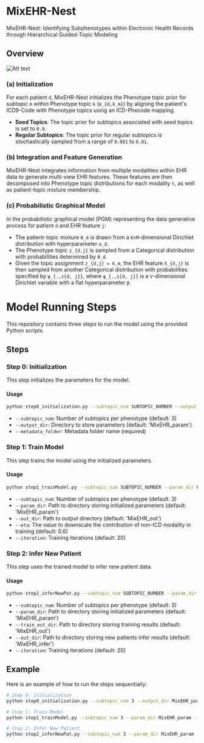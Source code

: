 # MixEHR-Nest
MixEHR-Nest: Identifying Subphenotypes within Electronic Health Records through Hierarchical Guided-Topic Modeling
## Overview
<img title="Model Overview" alt="Alt text" src="/figures/fig.model.png">

### (a) Initialization
For each patient `d`, MixEHR-Nest initializes the Phenotype topic prior for subtopic `m` within Phenotype topic `k` (`α_{d,k_m}`) by aligning the patient's ICD9-Code with Phenotype topics using an ICD-Phecode mapping. 
- **Seed Topics**: The topic prior for subtopics associated with seed topics is set to `0.9`.
- **Regular Subtopics**: The topic prior for regular subtopics is stochastically sampled from a range of `0.001` to `0.01`.

### (b) Integration and Feature Generation
MixEHR-Nest integrates information from multiple modalities within EHR data to generate multi-view EHR features. These features are then decomposed into Phenotype topic distributions for each modality `t`, as well as patient-topic mixture membership.

### (c) Probabilistic Graphical Model
In the probabilistic graphical model (PGM) representing the data generative process for patient `d` and EHR feature `j`:
- The patient-topic mixture `θ_d` is drawn from a `K×M`-dimensional Dirichlet distribution with hyperparameter `α_d`.
- The Phenotype topic `z_{d,j}` is sampled from a Categorical distribution with probabilities determined by `θ_d`.
- Given the topic assignment `z_{d,j} = k_m`, the EHR feature `X_{d,j}` is then sampled from another Categorical distribution with probabilities specified by `φ_{.,z{d, j}}`, where `φ_{.,z{d, j}}` is a `V`-dimensional Dirichlet variable with a flat hyperparameter `β`.

# Model Running Steps

This repository contains three steps to run the model using the provided Python scripts.

## Steps

### Step 0: Initialization

This step initializes the parameters for the model.

#### Usage

```bash
python step0_initialization.py --subtopic_num SUBTOPIC_NUMBER --output_dir STORE_DIR --metadata_folder METADATA_FOLDER
```

- `--subtopic_num`: Number of subtopics per phenotype (default: 3)
- `--output_dir`: Directory to store parameters (default: 'MixEHR_param')
- `--metadata_folder`: Metadata folder name (required)

### Step 1: Train Model

This step trains the model using the initialized parameters.

#### Usage

```bash
python step1_trainModel.py --subtopic_num SUBTOPIC_NUMBER --param_dir PARAM_DIR --out_dir OUT_DIR --eta ETA --iteration ITERATION
```

- `--subtopic_num`: Number of subtopics per phenotype (default: 3)
- `--param_dir`: Path to directory storing initialized parameters (default: 'MixEHR_param')
- `--out_dir`: Path to output directory (default: 'MixEHR_out')
- `--eta`: The value to downscale the contribution of non-ICD modality in training (default: 0.6)
- `--iteration`: Training iterations (default: 20)

### Step 2: Infer New Patient

This step uses the trained model to infer new patient data.

#### Usage

```bash
python step2_inferNewPat.py --subtopic_num SUBTOPIC_NUMBER --param_dir PARAM_DIR --train_out_dir TRAIN_OUT_DIR --out_dir OUT_DIR --iteration ITERATION
```

- `--subtopic_num`: Number of subtopics per phenotype (default: 3)
- `--param_dir`: Path to directory storing initialized parameters (default: 'MixEHR_param')
- `--train_out_dir`: Path to directory storing training results (default: 'MixEHR_out')
- `--out_dir`: Path to directory storing new patients infer results (default: 'MixEHR_infer')
- `--iteration`: Training iterations (default: 20)

## Example

Here is an example of how to run the steps sequentially:

```bash
# Step 0: Initialization
python step0_initialization.py --subtopic_num 3 --output_dir MixEHR_param --metadata_folder Admit

# Step 1: Train Model
python step1_trainModel.py --subtopic_num 3 --param_dir MixEHR_param --out_dir MixEHR_out --eta 0.6 --iteration 20

# Step 2: Infer New Patient
python step2_inferNewPat.py --subtopic_num 3 --param_dir MixEHR_param --train_out_dir MixEHR_out --out_dir MixEHR_infer --iteration 20
```
